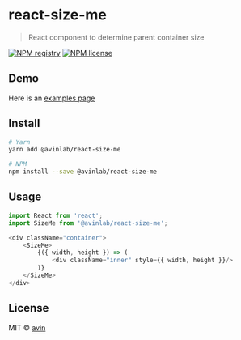 # react-size-me

> React component to determine parent container size

[![NPM registry](https://img.shields.io/npm/v/@avinlab/react-size-me.svg?style=for-the-badge)](https://yarnpkg.com/en/package/@avinlab/react-size-me) [![NPM license](https://img.shields.io/badge/license-mit-red.svg?style=for-the-badge)](LICENSE)

## Demo

Here is an [examples page](https://avin.github.io/react-size-me)

## Install

```bash
# Yarn
yarn add @avinlab/react-size-me

# NPM
npm install --save @avinlab/react-size-me
```

## Usage

```js
import React from 'react';
import SizeMe from '@avinlab/react-size-me';

<div className="container">
    <SizeMe>
        {({ width, height }) => (
            <div className="inner" style={{ width, height }}/>                
        )}
    </SizeMe>
</div>

```

## License

MIT © [avin](https://github.com/avin)
